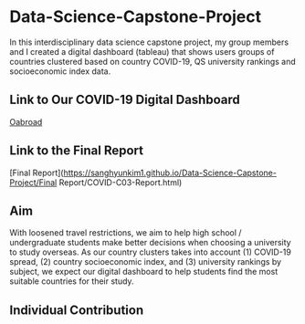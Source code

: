 # Data-Science-Capstone-Project
In this interdisciplinary data science capstone project, my group members and I created a digital dashboard (tableau) that shows users groups of countries clustered based on country COVID-19, QS university rankings and socioeconomic index data.

## Link to Our COVID-19 Digital Dashboard
[Oabroad](https://public.tableau.com/app/profile/christopher.tong2548/viz/COVID-03DEMO/Home?publish=yes)

## Link to the Final Report
[Final Report](https://sanghyunkim1.github.io/Data-Science-Capstone-Project/Final Report/COVID-C03-Report.html)

## Aim
With loosened travel restrictions, we aim to help high school / undergraduate students make better decisions when choosing a university to study overseas. As our country clusters takes into account (1) COVID-19 spread, (2) country socioeconomic index, and (3) university rankings by subject, we expect our digital dashboard to help students find the most suitable countries for their study.


## Individual Contribution
